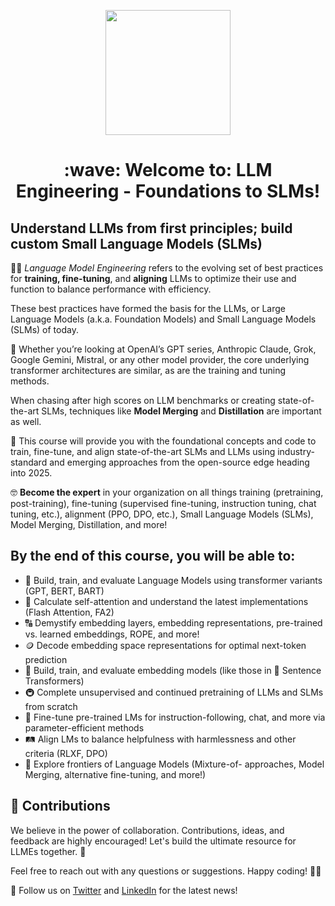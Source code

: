 <p align = "center" draggable=”false” ><img src="https://github.com/AI-Maker-Space/LLM-Dev-101/assets/37101144/d1343317-fa2f-41e1-8af1-1dbb18399719" 
     width="200px"
     height="auto"/>
</p>


<h1 align="center" id="heading">:wave: Welcome to: LLM Engineering - Foundations to SLMs!</h1>

## Understand LLMs from first principles; build custom Small Language Models (SLMs)

🧑‍💻 *Language Model Engineering* refers to the evolving set of best practices for **training, fine-tuning**, and **aligning** LLMs to optimize their use and function to balance performance with efficiency.

These best practices have formed the basis for the LLMs, or Large Language Models (a.k.a. Foundation Models) and Small Language Models (SLMs) of today.

🤖 Whether you’re looking at OpenAI’s GPT series, Anthropic Claude, Grok, Google Gemini, Mistral, or any other model provider, the core underlying transformer architectures are similar, as are the training and tuning methods.

When chasing after high scores on LLM benchmarks or creating state-of-the-art SLMs, techniques like **Model Merging** and **Distillation** are important as well.

🏫 This course will provide you with the foundational concepts and code to train, fine-tune, and align state-of-the-art SLMs and LLMs using industry-standard and emerging approaches from the open-source edge heading into 2025.

🤓 **Become the expert** in your organization on all things training (pretraining, post-training), fine-tuning (supervised fine-tuning, instruction tuning, chat tuning, etc.), alignment (PPO, DPO, etc.), Small Language Models (SLMs), Model Merging, Distillation, and more!

## By the end of this course, you will be able to:

- 🦾 Build, train, and evaluate Language Models using transformer variants (GPT, BERT, BART)
- 🧐 Calculate self-attention and understand the latest implementations (Flash Attention, FA2)
- 🔠 Demystify embedding layers, embedding representations, pre-trained vs. learned embeddings, ROPE, and more!
- 🪙 Decode embedding space representations for optimal next-token prediction
- 🔡 Build, train, and evaluate embedding models (like those in 🤗 Sentence Transformers)
- 🚇 Complete unsupervised and continued pretraining of LLMs and SLMs from scratch
- 🚉 Fine-tune pre-trained LMs for instruction-following, chat, and more via parameter-efficient methods
- 🛤️ Align LMs to balance helpfulness with harmlessness and other criteria (RLXF, DPO)
- 🚀 Explore frontiers of Language Models (Mixture-of- approaches, Model Merging, alternative fine-tuning, and more!)

## 🙏 Contributions

We believe in the power of collaboration. Contributions, ideas, and feedback are highly encouraged! Let's build the ultimate resource for LLMEs together. 🤝

Feel free to reach out with any questions or suggestions. Happy coding! 🚀🔮

👤 Follow us on [Twitter](https://twitter.com/AIMakerspace) and [LinkedIn](https://www.linkedin.com/company/ai-maker-space) for the latest news!
